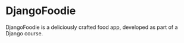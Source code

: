 # DjangoFoodie
DjangoFoodie is a deliciously crafted food app, developed as part of a Django course. 
